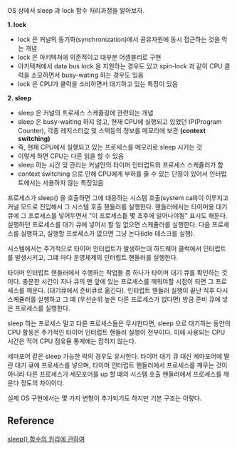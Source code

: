 OS 상에서 sleep 과 lock 함수 처리과정을 알아보자.

 
**1. lock**

- lock 은 커널의 동기화(synchronization)에서 공유자원에 동시 접근하는 것을 막는 개념
- lock 은 아키텍쳐에 의존적이고 대부분 어셈블리로 구현
- 아키텍쳐에서 data bus lock 을 지원하는 경우도 있고 spin-lock 과 같이 CPU 클럭을 소모하면서 busy-wating 하는 경우도 있음
- lock 은 CPU가 쿨럭을 소비하면서 대기하고 있는 특징이 있음

**2. sleep**

- sleep 은 커널의 프로세스 스케쥴링에 관련되는 개념
- sleep 은 busy-waiting 하지 않고, 현재 CPU에 실행되고 있었던 IP(Program Counter), 각종 레지스터값 및 스택등의 정보를 메모리에 보관 **(context switching)**
- 즉, 현재 CPU에서 실행되고 있는 프로세스를 메모리로 sleep 시키는 것
- 이렇게 하면 CPU는 다른 읽을 할 수 있음
- sleep 하는 시간 및 관리는 커널안의 타이머 인터럽트와 프로세스 스케쥴러가 함
- context switching 으로 인해 CPU에게 부하를 줄 수 있는 단점이 있어서 인터럽트에서는 사용하지 않는 특징있음


프로세스가 sleep() 을 호출하면 그에 대응하는 시스템 호출(system call)이 이루지고 커널 모드로 진입해서 그 시스템 호출 핸들러를 실행한다. 핸들러에서는 타이머용 대기 큐에 그 프로세스를 넣어두면서 "이 프로세스틑 몇 초후에 일어나야됨" 표시도 해둔다. 실행하던 프로세스를 대기 큐에 넣어서 할 일 없으면 스케쥴러를 실행한다. 다음 프로세스를 실행하고, 실행할 프로세스가 없으면 그냥 논다(idle 테스크를 실행).

시스템에서는 주기적으로 타이머 인터럽트가 발생하는데 하드웨어 쿨럭에서 인터럽트를 발생시키고, 그떄 마다 운영체제의 인터럽트 핸들러를 실행한다.

타이머 인터럽트 핸들러에서 수행하는 작업들 중 하나가 타이머 대기 큐를 확인하는 것이다. 충분한 시간이 지나 큐의 맨 앞에 있는 프로세스를 깨워야할 시점이 되면 그 프로세스를 깨운다. (대기큐에서 준비큐로 옮긴다). 인터럽트 핸들러 실행이 끝난 직후 다시 스케쥴러를 실행하고 그 떄 (우선순위 높은 다른 프로세스가 없다면) 방금 준비 큐에 넣은 프로세스를 실행한다.

sleep 하는 프로세스 말고 다른 프로세스들은 무시한다면, sleep 으로 대기하는 동안의 CPU 활동은 주기적인 타이머 인터럽트 핸들러 실행이 전부이다. 이에 사용되는 CPU 시간은 적어 CPU 점유율 통계에는 잡히지 않는다.

세마포어 같은 sleep 가능한 락의 경우도 유사한다. 타이머 대기 큐 대신 세마포어에 딸린 대기 큐에 프로세스를 넣으며, 타이머 인터럽트 핸들러에서 프로세스를 꺠우는 것이 아니라 다른 프로세스가 세모포어를 up 할 떄의 시스템 호출 핸들러에서 프로세스를 깨운다 정도의 차이이다.

실제 OS 구현에서는 몇 가지 변형이 추가되기도 하지만 기본 구조는 이렇다.

## Reference

[sleep() 함수의 원리에 관하여](https://kldp.org/node/125415)
